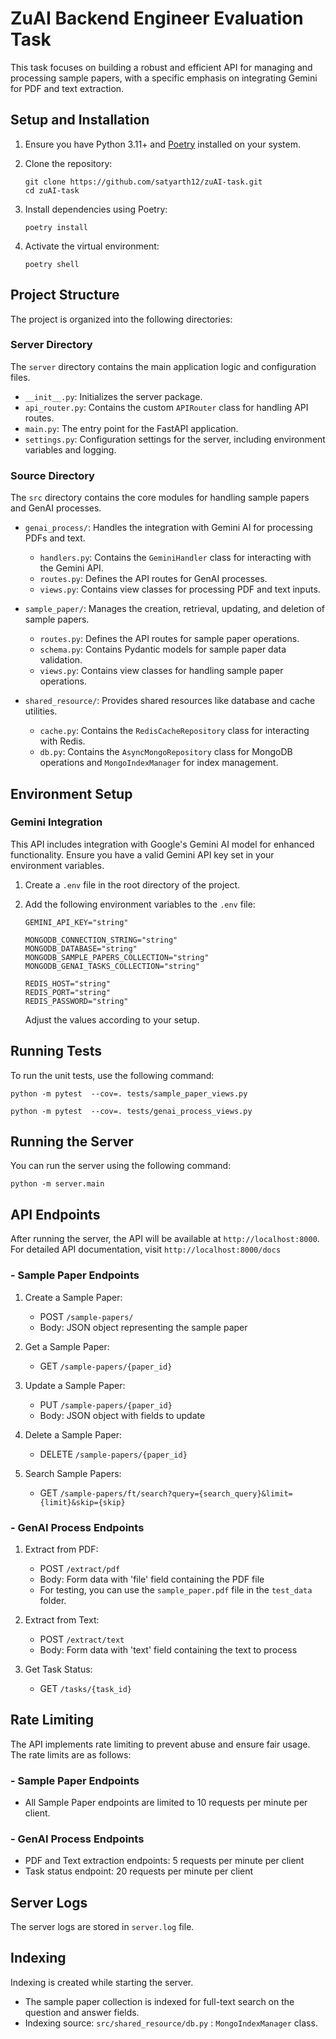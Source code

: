 # ZuAI Backend Engineer Evaluation Task
This task focuses on building a robust and efficient API for managing and processing sample papers, with a specific emphasis on integrating Gemini for PDF and text extraction.

## Setup and Installation

1. Ensure you have Python 3.11+ and [Poetry](https://python-poetry.org/) installed on your system.

2. Clone the repository:
   ```
   git clone https://github.com/satyarth12/zuAI-task.git
   cd zuAI-task
   ```

3. Install dependencies using Poetry:
   ```
   poetry install
   ```

4. Activate the virtual environment:
   ```
   poetry shell
   ```

## Project Structure

The project is organized into the following directories:

### Server Directory

The `server` directory contains the main application logic and configuration files.

- `__init__.py`: Initializes the server package.
- `api_router.py`: Contains the custom `APIRouter` class for handling API routes.
- `main.py`: The entry point for the FastAPI application.
- `settings.py`: Configuration settings for the server, including environment variables and logging.

### Source Directory

The `src` directory contains the core modules for handling sample papers and GenAI processes.

- `genai_process/`: Handles the integration with Gemini AI for processing PDFs and text.
  - `handlers.py`: Contains the `GeminiHandler` class for interacting with the Gemini API.
  - `routes.py`: Defines the API routes for GenAI processes.
  - `views.py`: Contains view classes for processing PDF and text inputs.

- `sample_paper/`: Manages the creation, retrieval, updating, and deletion of sample papers.
  - `routes.py`: Defines the API routes for sample paper operations.
  - `schema.py`: Contains Pydantic models for sample paper data validation.
  - `views.py`: Contains view classes for handling sample paper operations.

- `shared_resource/`: Provides shared resources like database and cache utilities.
  - `cache.py`: Contains the `RedisCacheRepository` class for interacting with Redis.
  - `db.py`: Contains the `AsyncMongoRepository` class for MongoDB operations and `MongoIndexManager` for index management.


## Environment Setup

### Gemini Integration

This API includes integration with Google's Gemini AI model for enhanced functionality. Ensure you have a valid Gemini API key set in your environment variables.

1. Create a `.env` file in the root directory of the project.

2. Add the following environment variables to the `.env` file:
   ```
   GEMINI_API_KEY="string"

   MONGODB_CONNECTION_STRING="string"
   MONGODB_DATABASE="string"
   MONGODB_SAMPLE_PAPERS_COLLECTION="string"
   MONGODB_GENAI_TASKS_COLLECTION="string"

   REDIS_HOST="string"
   REDIS_PORT="string"
   REDIS_PASSWORD="string"
   ```

   Adjust the values according to your setup.

## Running Tests

To run the unit tests, use the following command:

```
python -m pytest  --cov=. tests/sample_paper_views.py
```
```
python -m pytest  --cov=. tests/genai_process_views.py
```

## Running the Server
You can run the server using the following command:
```
python -m server.main
```

## API Endpoints
After running the server, the API will be available at `http://localhost:8000`. <br>
For detailed API documentation, visit `http://localhost:8000/docs`

### - Sample Paper Endpoints
   1. Create a Sample Paper:
      - POST `/sample-papers/`
      - Body: JSON object representing the sample paper

   2. Get a Sample Paper:
      - GET `/sample-papers/{paper_id}`

   3. Update a Sample Paper:
      - PUT `/sample-papers/{paper_id}`
      - Body: JSON object with fields to update

   4. Delete a Sample Paper:
      - DELETE `/sample-papers/{paper_id}`

   5. Search Sample Papers:
      - GET `/sample-papers/ft/search?query={search_query}&limit={limit}&skip={skip}`

### - GenAI Process Endpoints
   1. Extract from PDF:
      - POST `/extract/pdf`
      - Body: Form data with 'file' field containing the PDF file
      - For testing, you can use the `sample_paper.pdf` file in the `test_data` folder.

   2. Extract from Text:
      - POST `/extract/text`
      - Body: Form data with 'text' field containing the text to process

   3. Get Task Status:
      - GET `/tasks/{task_id}`


## Rate Limiting
The API implements rate limiting to prevent abuse and ensure fair usage. The rate limits are as follows:

### - Sample Paper Endpoints
   - All Sample Paper endpoints are limited to 10 requests per minute per client.

### - GenAI Process Endpoints
   - PDF and Text extraction endpoints: 5 requests per minute per client
   - Task status endpoint: 20 requests per minute per client


## Server Logs
The server logs are stored in `server.log` file.


## Indexing
Indexing is created while starting the server.
- The sample paper collection is indexed for full-text search on the question and answer fields.
- Indexing source: `src/shared_resource/db.py` : `MongoIndexManager` class.